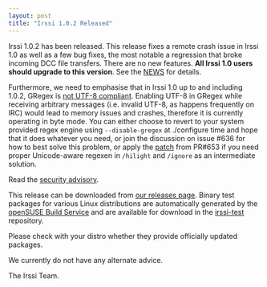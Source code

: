 ```yaml
---
layout: post
title: "Irssi 1.0.2 Released"
---
```


Irssi 1.0.2 has been released. This release fixes a remote crash issue
in Irssi 1.0 as well as a few bug fixes, the most notable a regression
that broke incoming DCC file transfers. There are no new
features. **All Irssi 1.0 users should upgrade to this version**. See the
[NEWS](/NEWS/#news-v1-0-2) for
details.

Furthermore, we need to emphasise that in Irssi 1.0 up to and
including 1.0.2, GRegex is [not UTF-8
compliant](https://github.com/irssi/irssi/issues/636). Enabling UTF-8
in GRegex while receiving arbitrary messages (i.e. invalid UTF-8, as
happens frequently on IRC) would lead to memory issues and crashes,
therefore it is currently operating in byte mode. You can either
choose to revert to your system provided regex engine using
`--disable-gregex` at ./configure time and hope that it does whatever
you need, or join the discussion on issue #636 for how to best solve
this problem, or apply the
[patch](https://github.com/irssi/irssi/pull/653.patch) from PR#653 if
you need proper Unicode-aware regexen in `/hilight` and `/ignore` as
an intermediate solution.

Read the [security advisory](/security/html/irssi_sa_2017_03).


This release can be downloaded from [our releases
page](/NEWS/#news-v1-0-2). Binary test packages
for various Linux distributions are automatically generated by the
[openSUSE Build Service](https://build.opensuse.org/) and are
available for download in the
[irssi-test](https://software.opensuse.org/download.html?project=home:ailin_nemui:irssi-test;package=irssi)
repository.

Please check with your distro whether they provide officially updated
packages.

We currently do not have any alternate advice.

The Irssi Team.
